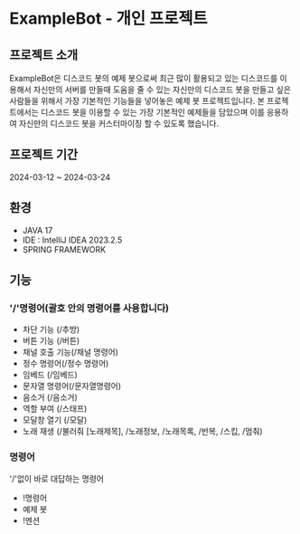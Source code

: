# ExampleBot - 개인 프로젝트

## 프로젝트 소개

ExampleBot은 디스코드 봇의 예제 봇으로써 최근 많이 활용되고 있는 디스코드를 이용해서 자신만의 서버를 만들때 도움을 줄 수 있는 자신만의 디스코드 봇을 만들고 싶은 사람들을 위해서 가장 기본적인 기능들을 넣어놓은 예제 봇 프로젝트입니다. 본 프로젝트에서는 디스코드 봇을 이용할 수 있는 가장 기본적인 예제들을 담았으며 이를 응용하여 자신만의 디스코드 봇을 커스터마이징 할 수 있도록 했습니다.


## 프로젝트 기간
2024-03-12 ~ 2024-03-24


## 환경
- JAVA 17
- IDE : IntelliJ IDEA 2023.2.5
- SPRING FRAMEWORK


## 기능

### '/'명령어(괄호 안의 명령어를 사용합니다)
- 차단 기능 (/추방) 
- 버튼 기능 (/버튼)
- 채널 호출 기능(/채널 명령어)
- 정수 명령어(/정수 명령어)
- 임베드 (/임베드)
- 문자열 명령어(/문자열명령어)
- 음소거 (/음소거)
- 역할 부여 (/스태프)
- 모달창 열기 (/모달)
- 노래 재생 (/불러줘 [노래제목], /노래정보, /노래목록, /반복, /스킵, /멈춰) 

### 명령어
'/'없이 바로 대답하는 명령어
- !명령어
- 예제 봇
- !멘션






